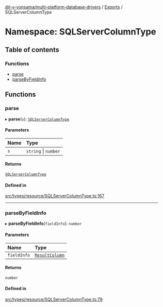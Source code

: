 [@l-v-yonsama/multi-platform-database-drivers](../README.md) / [Exports](../modules.md) / SQLServerColumnType

# Namespace: SQLServerColumnType

## Table of contents

### Functions

- [parse](SQLServerColumnType.md#parse)
- [parseByFieldInfo](SQLServerColumnType.md#parsebyfieldinfo)

## Functions

### parse

▸ **parse**(`s`): [`SQLServerColumnType`](../enums/SQLServerColumnType-1.md)

#### Parameters

| Name | Type |
| :------ | :------ |
| `s` | `string` \| `number` |

#### Returns

[`SQLServerColumnType`](../enums/SQLServerColumnType-1.md)

#### Defined in

[src/types/resource/SQLServerColumnType.ts:167](https://github.com/l-v-yonsama/db-drivers/blob/0bc91896ec88141621dd6e746f0dc2f3c4e38b68/src/types/resource/SQLServerColumnType.ts#L167)

___

### parseByFieldInfo

▸ **parseByFieldInfo**(`fieldInfo`): `number`

#### Parameters

| Name | Type |
| :------ | :------ |
| `fieldInfo` | [`ResultColumn`](../modules.md#resultcolumn) |

#### Returns

`number`

#### Defined in

[src/types/resource/SQLServerColumnType.ts:79](https://github.com/l-v-yonsama/db-drivers/blob/0bc91896ec88141621dd6e746f0dc2f3c4e38b68/src/types/resource/SQLServerColumnType.ts#L79)
